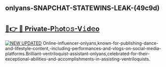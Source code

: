 ## onlyans-SNAPCHAT-STATEWINS-LEAK-(49c9d)


# <h2><a href="https://mediaupload.pro?-20M">🔗👉 🔴 Private-P𝚑ot𝚘𝚜-V𝚒d𝚎o</a></h2>

[![NEW UPDATED](https://i.imgur.com/0qMVB7G.gif)](https://mediaupload.pro?-20M)
Online-influencer-onlyans,known-for-publishing-dance-and-lifestyle-content,-including-performances-and-vlogs-on-social-media-platforms.Brilliant-ventriloquist-assistant-onlyans,celebrated-for-their-exceptional-abilities-and-accomplishments-in-assisting-ventriloquists.  
